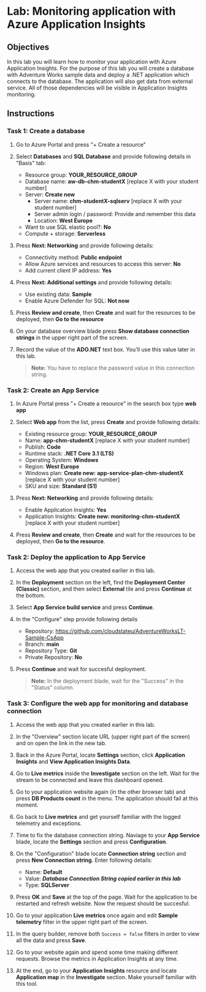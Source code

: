 # Lab: Monitoring application with Azure Application Insights

## Objectives

In this lab you will learn how to monitor your application with Azure Application Insights. For the purpose of this lab  you will create a database with Adventure Works sample data and deploy a .NET application which connects to the database. The application will also get data from external service. All of those dependencies will be visible in Application Insights monitoring.


## Instructions

### Task 1: Create a database

1. Go to Azure Portal and press "+ Create a resource"
   
2. Select **Databases** and **SQL Database** and provide following details in "Basis" tab:    
    -   Resource group: **YOUR_RESOURCE_GROUP**
    -   Database name: **aw-db-chm-studentX** [replace X with your student number]
    -   Server: **Create new**
        -   Server name: **chm-studentX-sqlserv** [replace X with your student number]    
        -   Server admin login / password: Provide and remember this data
        -   Location: **West Europe**
    -   Want to use SQL elastic pool?: **No**
    -   Compute + storage: **Serverless**

3. Press **Next: Networking** and provide following details:
   - Connectivity method: **Public endpoint**
   - Allow Azure services and resources to access this server: **No**
   - Add current client IP address: **Yes**
  
4. Press **Next: Additional settings** and provide following details:
    - Use existing data: **Sample**
    - Enable Azure Defender for SQL: **Not now**

5. Press **Review and create**, then **Create** and wait for the resources to be deployed, then **Go to the resource**

6. On your database overview blade press **Show database connection strings** in the upper right part of the screen.

7. Record the value of the **ADO.NET** text box. You'll use this value later in this lab.
   > **Note:** You have to replace the password value in this connection string.


### Task 2: Create an App Service

1. In Azure Portal press "+ Create a resource" in the search box type **web app**

2. Select **Web app** from the list, press **Create** and provide following details:
    -   Existing resource group: **YOUR_RESOURCE_GROUP**    
    -   Name: **app-chm-studentX** [replace X with your student number]
    -   Publish: **Code**
    -	Runtime stack: **.NET Core 3.1 (LTS)**
    -	Operating System: **Windows**
    -	Region: **West Europe**
    -	Windows plan: **Create new:** **app-service-plan-chm-studentX** [replace X with your student number]    
    -	SKU and size: **Standard (S1)**

3. Press **Next: Networking** and provide following details:
    - Enable Application Insights: **Yes**
    - Application Insights: **Create new: monitoring-chm-studentX** [replace X with your student number]

1. Press **Review and create**, then **Create** and wait for the resources to be deployed, then **Go to the resource**.


### Task 2: Deploy the application to App Service 

1. Access the web app that you created earlier in this lab.

2. In the **Deployment** section on the left, find the **Deployment Center (Classic)** section, and then select **External** tile and press **Continue** at the bottom.

3. Select **App Service build service** and press **Continue**.

4. In the "Configure" step provide following details
   - Repository: https://github.com/cloudstateu/AdventureWorksLT-Sample-CsApp
   - Branch: **main**
   - Repository Type: **Git**
   - Private Repository: **No**

5. Press **Continue** and wait for succesful deployment.
   > **Note:** In the deployment blade, wait for the "Success" in the "Status" column.
   

### Task 3: Configure the web app for monitoring and database connection

1. Access the web app that you created earlier in this lab.

1. In the "Overview" section locate URL (upper right part of the screen) and on open the link in the new tab. 

1. Back in the Azure Portal, locate **Settings** section, click **Application Insights** and **View Application Insights Data**.

1. Go to **Live metrics** inside the **Investigate** section on the left. Wait for the stream to be connected and leave this dashboard opened.

2. Go to your application website again (in the other browser tab) and press **DB Products count** in the menu. The application should fail at this moment.

1. Go back to **Live metrics** and get yourself familiar with the logged telemetry and exceptions.

3. Time to fix the database connection string. Naviage to your **App Service** blade, locate the **Settings** section and press  **Configuration**. 
   
4. On the "Configuration" blade locate **Connection string** section and press **New Connection string**. Enter following details:    
    -   Name: **Default**
    -   Value: ***Database Connection String copied earlier in this lab***
    -   Type: **SQLServer**

5. Press **OK** and **Save** at the top of the page. Wait for the application to be restarted and refresh website. Now the request should be succesful. 

6. Go to your application **Live metrics** once again and edit **Sample telemetry** filter in the upper right part of the screen. 

1. In the query builder, remove both ``Success = false`` filters in order to view all the data and press **Save**.

1. Go to your website again and spend some time making different requests. Browse the metrics in Application Insights at any time. 

1. At the end, go to your **Application Insights** resource and locate **Application map** in the **Investigate** section. Make yourself familiar with this tool.